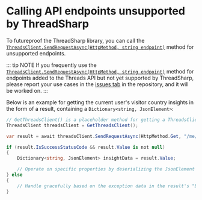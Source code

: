 # Calling API endpoints unsupported by ThreadSharp

To futureproof the ThreadSharp library, you can call the [`ThreadsClient.SendRequestAsync(HttpMethod, string endpoint)`](/api-reference/ThreadSharp/ThreadsClient#methods) method for unsupported endpoints.

::: tip NOTE
If you frequently use the [`ThreadsClient.SendRequestAsync(HttpMethod, string endpoint)`](/api-reference/ThreadSharp/ThreadsClient#methods) method for endpoints added to the Threads API but not yet supported by ThreadSharp, please report your use cases in the [issues tab](https://github.com/itsWindows11/ThreadSharp/issues) in the repository, and it will be worked on.
:::

Below is an example for getting the current user's visitor country insights in the form of a result, containing a `Dictionary<string, JsonElement>`:

```c#
// GetThreadsClient() is a placeholder method for getting a ThreadsClient.
ThreadsClient threadsClient = GetThreadsClient();

var result = await threadsClient.SendRequestAsync(HttpMethod.Get, "/me/threads_insights?metric=follower_demographics&breakdown=country");

if (result.IsSuccessStatusCode && result.Value is not null)
{
    Dictionary<string, JsonElement> insightData = result.Value;

    // Operate on specific properties by deserializing the JsonElement into the type you want, or enumerate the properties.
} else
{
    // Handle gracefully based on the exception data in the result's "Error" property & the Value if exists.
}
```